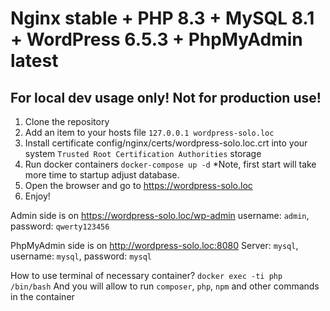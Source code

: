 # Nginx stable + PHP 8.3 + MySQL 8.1 + WordPress 6.5.3 + PhpMyAdmin latest

## For local dev usage only! Not for production use!

1) Clone the repository
2) Add an item to your hosts file `127.0.0.1 wordpress-solo.loc`
3) Install certificate config/nginx/certs/wordpress-solo.loc.crt into your system `Trusted Root Certification Authorities` storage
4) Run docker containers `docker-compose up -d` *Note, first start will take more time to startup adjust database.
5) Open the browser and go to https://wordpress-solo.loc
6) Enjoy!

Admin side is on https://wordpress-solo.loc/wp-admin
username: `admin`, password: `qwerty123456`

PhpMyAdmin side is on http://wordpress-solo.loc:8080
Server: `mysql`, username: `mysql`, password: `mysql`

How to use terminal of necessary container?
`docker exec -ti php /bin/bash`
And you will allow to run `composer`, `php`, `npm` and other commands in the container
